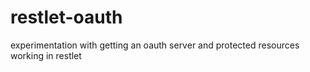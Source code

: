 restlet-oauth
=============

experimentation with getting an oauth server and protected resources working in restlet